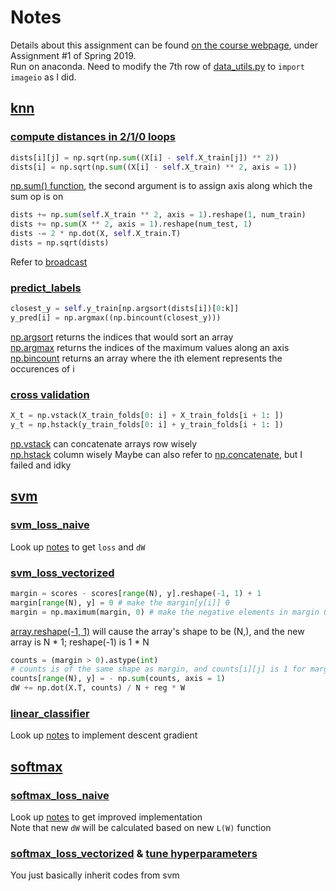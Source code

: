 Notes
=====
Details about this assignment can be found [on the course webpage](http://cs231n.github.io/), under Assignment #1 of Spring 2019.<br>
Run on anaconda. Need to modify the 7th row of [data_utils.py](https://github.com/QiaowenYoung/cs231n_learning/blob/master/assignment1/cs231n/data_utils.py) to `import imageio` as I did.
## [knn](https://github.com/QiaowenYoung/cs231n_learning/blob/master/assignment1/knn.ipynb)
### [compute distances in 2/1/0 loops](https://github.com/QiaowenYoung/cs231n_learning/blob/master/assignment1/cs231n/classifiers/k_nearest_neighbor.py)
```Python
dists[i][j] = np.sqrt(np.sum((X[i] - self.X_train[j]) ** 2))
dists[i] = np.sqrt(np.sum((X[i] - self.X_train) ** 2, axis = 1))
```
[np.sum() function](https://docs.scipy.org/doc/numpy/reference/generated/numpy.sum.html), the second argument is to assign axis along which the sum op is on<br>
```Python
dists += np.sum(self.X_train ** 2, axis = 1).reshape(1, num_train)
dists += np.sum(X ** 2, axis = 1).reshape(num_test, 1)
dists -= 2 * np.dot(X, self.X_train.T)
dists = np.sqrt(dists)
```
Refer to [broadcast](https://www.runoob.com/numpy/numpy-broadcast.html)<br>
### [predict_labels](https://github.com/QiaowenYoung/cs231n_learning/blob/master/assignment1/cs231n/classifiers/k_nearest_neighbor.py)
```Python
closest_y = self.y_train[np.argsort(dists[i])[0:k]]
y_pred[i] = np.argmax((np.bincount(closest_y)))
```
[np.argsort](https://docs.scipy.org/doc/numpy/reference/generated/numpy.argsort.html) returns the indices that would sort an array<br>
[np.argmax](https://docs.scipy.org/doc/numpy/reference/generated/numpy.argmax.html) returns the indices of the maximum values along an axis<br>
[np.bincount](https://docs.scipy.org/doc/numpy/reference/generated/numpy.bincount.html) returns an array where the ith element represents the occurences of i
### [cross validation](https://github.com/QiaowenYoung/cs231n_learning/blob/master/assignment1/knn.ipynb)
```Python
X_t = np.vstack(X_train_folds[0: i] + X_train_folds[i + 1: ])
y_t = np.hstack(y_train_folds[0: i] + y_train_folds[i + 1: ])
```
[np.vstack](https://docs.scipy.org/doc/numpy/reference/generated/numpy.vstack.html) can concatenate arrays row wisely<br>
[np.hstack](https://docs.scipy.org/doc/numpy/reference/generated/numpy.hstack.html) column wisely
Maybe can also refer to [np.concatenate](https://docs.scipy.org/doc/numpy/reference/generated/numpy.concatenate.html), but I failed and idky
## [svm](https://github.com/QiaowenYoung/cs231n_learning/blob/master/assignment1/svm.ipynb)
### [svm_loss_naive](https://github.com/QiaowenYoung/cs231n_learning/blob/master/assignment1/cs231n/classifiers/linear_svm.py)
Look up [notes](https://cs231n.github.io/optimization-1/) to get `loss` and `dW`
### [svm_loss_vectorized](https://github.com/QiaowenYoung/cs231n_learning/blob/master/assignment1/cs231n/classifiers/linear_svm.py)
```Python
margin = scores - scores[range(N), y].reshape(-1, 1) + 1
margin[range(N), y] = 0 # make the margin[y[i]] 0
margin = np.maximum(margin, 0) # make the negative elements in margin 0
```
[array.reshape(-1, 1)](https://stackoverflow.com/questions/18691084/what-does-1-mean-in-numpy-reshape) will cause the array's shape to be (N,), and the new array is N * 1; reshape(-1) is 1 * N
```Python
counts = (margin > 0).astype(int)
# counts is of the same shape as margin, and counts[i][j] is 1 for margin[i][j] > 0, 0 for margin[i][j] <= 0
counts[range(N), y] = - np.sum(counts, axis = 1)
dW += np.dot(X.T, counts) / N + reg * W
```
### [linear_classifier](https://github.com/QiaowenYoung/cs231n_learning/blob/master/assignment1/cs231n/classifiers/linear_classifier.py)
Look up [notes](https://cs231n.github.io/optimization-1/) to implement descent gradient
## [softmax](https://github.com/QiaowenYoung/cs231n_learning/blob/master/assignment1/softmax.ipynb)
### [softmax_loss_naive](https://github.com/QiaowenYoung/cs231n_learning/blob/master/assignment1/cs231n/classifiers/softmax.py)
Look up [notes](https://cs231n.github.io/linear-classify/#softmax) to get improved implementation<br>
Note that new `dW` will be calculated based on new `L(W)` function
### [softmax_loss_vectorized](https://github.com/QiaowenYoung/cs231n_learning/blob/master/assignment1/cs231n/classifiers/softmax.py) & [tune hyperparameters](https://github.com/QiaowenYoung/cs231n_learning/blob/master/assignment1/softmax.ipynb)
You just basically inherit codes from svm
